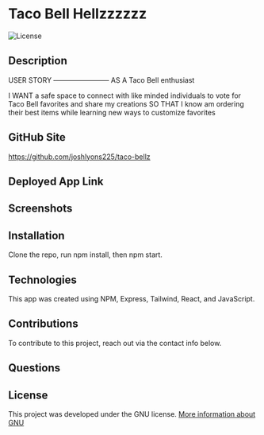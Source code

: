 # Taco Bell Hellzzzzzz

![License](https://img.shields.io/badge/License-GNU-brightgreen)

## Description
USER STORY
————————
AS A Taco Bell enthusiast

I WANT a safe space to connect with like minded individuals to vote for Taco Bell favorites and share my creations
SO THAT I know am ordering their best items while learning new ways to customize favorites

## GitHub Site
https://github.com/joshlyons225/taco-bellz

## Deployed App Link

## Screenshots

## Installation

Clone the repo, run npm install, then npm start.

## Technologies

This app was created using NPM, Express, Tailwind, React, and JavaScript.

## Contributions

To contribute to this project, reach out via the contact info below.

## Questions

## License

This project was developed under the GNU license.
[More information about GNU](https://opensource.org/licenses/GNU)
